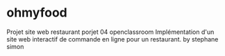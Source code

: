 # ohmyfood
Projet site web restaurant
porjet 04 openclassroom
Implémentation d'un site web interactif de commande en ligne pour un restaurant. 
by stephane simon
